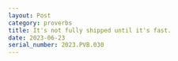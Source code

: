 ```yaml
---
layout: Post
category: proverbs
title: It's not fully shipped until it's fast.
date: 2023-06-23
serial_number: 2023.PVB.030
---
```

